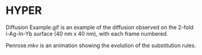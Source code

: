 # HYPER


Diffusion Example.gif is an example of the diffusion observed on the 2-fold i-Ag-In-Yb surface (40 nm x 40 nm), with each frame numbered.


Penrose.mkv is an animation showing the evolution of the substitution rules.
